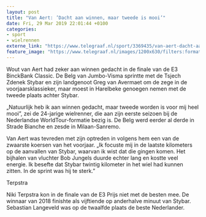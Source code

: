 ```yaml
---
layout: post
title: "Van Aert: ’Dacht aan winnen, maar tweede is mooi’"
date: Fri, 29 Mar 2019 22:01:44 +0100
categories: 
- sport 
- wielrennen 
externe_link: "https://www.telegraaf.nl/sport/3369435/van-aert-dacht-aan-winnen-maar-tweede-is-mooi"
feature_image: "https://www.telegraaf.nl/images/1200x630/filters:format(jpeg):quality(80)/cdn-kiosk-api.telegraaf.nl/dc09f93c-5265-11e9-8851-02d2fb1aa1d7.jpg"
---
```


<p class="intro">Wout van Aert had zeker aan winnen gedacht in de finale van de E3 BinckBank Classic. De Belg van Jumbo-Visma sprintte met de Tsjech Zdenek Stybar en zijn landgenoot Greg van Avermaet om de zege in de voorjaarsklassieker, maar moest in Harelbeke genoegen nemen met de tweede plaats achter Stybar.</p> <p>„Natuurlijk heb ik aan winnen gedacht, maar tweede worden is voor mij heel mooi”, zei de 24-jarige wielrenner, die aan zijn eerste seizoen bij de Nederlandse WorldTour-formatie bezig is. De Belg werd eerder al derde in Strade Bianche en zesde in Milaan-Sanremo.</p><p>Van Aert was tevreden met zijn optreden in volgens hem een van de zwaarste koersen van het voorjaar. „Ik focuste mij in de laatste kilometers op de aanvallen van Stybar, waarvan ik wist dat die gingen komen. Het bijhalen van vluchter Bob Jungels duurde echter lang en kostte veel energie. Ik besefte dat Stybar twintig kilometer in het wiel had kunnen zitten. In de sprint was hij te sterk.”</p><p>Terpstra</p><p>Niki Terpstra kon in de finale van de E3 Prijs niet met de besten mee. De winnaar van 2018 finishte als vijftiende op anderhalve minuut van Stybar. Sebastian Langeveld was op de twaalfde plaats de beste Nederlander.</p>
